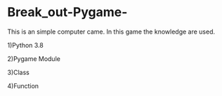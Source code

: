 # Break_out-Pygame-
This is an simple computer came.
In this game the knowledge are used.

1)Python 3.8

2)Pygame Module

3)Class

4)Function
